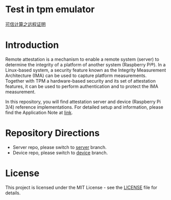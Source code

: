 # Test in tpm emulator
[可信计算之远程证明](https://feizaipp.github.io/2021/03/09/%E5%8F%AF%E4%BF%A1%E8%AE%A1%E7%AE%97%E4%B9%8B%E8%BF%9C%E7%A8%8B%E8%AF%81%E6%98%8E/)

# Introduction
Remote attestation is a mechanism to enable a remote system (server) to determine the integrity of a platform of another system (Raspberry Pi®). In a Linux-based system, a security feature known as the Integrity Measurement Architecture (IMA) can be used to capture platform measurements. Together with TPM a hardware-based security and its set of attestation features, it can be used to perform authentication and to protect the IMA measurement.

In this repository, you will find attestation server and device (Raspberry Pi 3/4) reference implementations. For detailed setup and information, please find the Application Note at [link](https://github.com/Infineon/remote-attestation-optiga-tpm/tree/master/documents).

# Repository Directions
- Server repo, please switch to [server](https://github.com/Infineon/remote-attestation-optiga-tpm/tree/server) branch.
- Device repo, please switch to [device](https://github.com/Infineon/remote-attestation-optiga-tpm/tree/device) branch.

# License
This project is licensed under the MIT License - see the [LICENSE](LICENSE) file for details.
